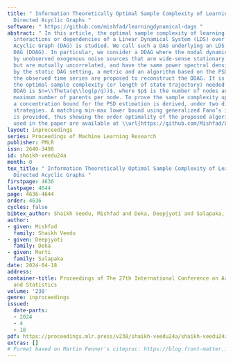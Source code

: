 ```yaml
---
title: " Information Theoretically Optimal Sample Complexity of Learning Dynamical
  Directed Acyclic Graphs "
software: " https://github.com/mishfad/learningdynamical-dags "
abstract: " In this article, the optimal sample complexity of learning the underlying
  interactions or dependencies of a Linear Dynamical System (LDS) over a Directed
  Acyclic Graph (DAG) is studied. We call such a DAG underlying an LDS as dynamical
  DAG (DDAG). In particular, we consider a DDAG where the nodal dynamics are driven
  by unobserved exogenous noise sources that are wide-sense stationary (WSS) in time
  but are mutually uncorrelated, and have the same power spectral density (PSD). Inspired
  by the static DAG setting, a metric and an algorithm based on the PSD matrix of
  the observed time series are proposed to reconstruct the DDAG. It is shown that
  the optimal sample complexity (or length of state trajectory) needed to learn the
  DDAG is $n=\\Theta(q\\log(p/q))$, where $p$ is the number of nodes and $q$ is the
  maximum number of parents per node. To prove the sample complexity upper bound,
  a concentration bound for the PSD estimation is derived, under two different sampling
  strategies. A matching min-max lower bound using generalized Fano’s inequality also
  is provided, thus showing the order optimality of the proposed algorithm. The codes
  used in the paper are available at \\url{https://github.com/Mishfad/Learning-Dynamical-DAGs} "
layout: inproceedings
series: Proceedings of Machine Learning Research
publisher: PMLR
issn: 2640-3498
id: shaikh-veedu24a
month: 0
tex_title: " Information Theoretically Optimal Sample Complexity of Learning Dynamical
  Directed Acyclic Graphs "
firstpage: 4636
lastpage: 4644
page: 4636-4644
order: 4636
cycles: false
bibtex_author: Shaikh Veedu, Mishfad and Deka, Deepjyoti and Salapaka, Murti
author:
- given: Mishfad
  family: Shaikh Veedu
- given: Deepjyoti
  family: Deka
- given: Murti
  family: Salapaka
date: 2024-04-18
address:
container-title: Proceedings of The 27th International Conference on Artificial Intelligence
  and Statistics
volume: '238'
genre: inproceedings
issued:
  date-parts:
  - 2024
  - 4
  - 18
pdf: https://proceedings.mlr.press/v238/shaikh-veedu24a/shaikh-veedu24a.pdf
extras: []
# Format based on Martin Fenner's citeproc: https://blog.front-matter.io/posts/citeproc-yaml-for-bibliographies/
---
```

